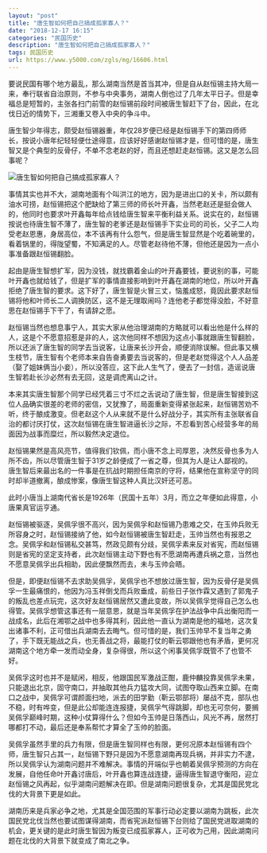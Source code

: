 ```yaml
---
layout: "post"
title: "唐生智如何把自己搞成孤家寡人？"
date: "2018-12-17 16:15"
categories: "民国历史"
description: "唐生智如何把自己搞成孤家寡人？"
tags: 民国历史
url: https://www.y5000.com/zgls/mg/16606.html
---
```






要说民国有哪个地方最乱，那么湖南当然是首当其冲，但是自从赵恒锡主持大局一来，奉行联省自治原则，不参与中央事务，湖南人倒也过了几年太平日子。但是幸福总是短暂的，主张各扫门前雪的赵恒锡前段时间被唐生智赶下了台，因此，在北伐日近的情势下，三湘重又卷入中央的争斗中。

唐生智少年得志，颇受赵恒锡器重，年仅28岁便已经是赵恒锡手下的第四师师长，按说小唐年纪轻轻便仕途得意，应该好好感谢赵恒锡才是，但可惜的是，唐生智又是个典型的反骨仔，不单不念老赵的好，而且还想赶走赵恒锡。这又是怎么回事呢？

![唐生智如何把自己搞成孤家寡人？](/uploads/allimg/170310/6-1F310145600593.JPG)

事情其实也并不大，湖南地面有个叫洪江的地方，因为是进出口的关卡，所以颇有油水可捞，赵恒锡把这个肥缺给了第三师的师长叶开鑫，当然老赵还是挺会做人的，他同时也要求叶开鑫每年给点钱给唐生智来平衡利益关系。说实在的，赵恒锡按说也待唐生智不薄了，唐生智的老爹还是赵恒锡手下实业司的司长，父子二人均受老赵恩惠，身居高位，本不该再有什么怨气，但是唐生智显然是个吃着碗里的，看着锅里的，得陇望蜀，不知满足的人。尽管老赵待他不薄，但他还是因为一点小事准备跟赵恒锡翻脸。

起由是唐生智想扩军，因为没钱，就找霸着金山的叶开鑫要钱，要说别的事，可能叶开鑫也就给钱了，但是扩军的事情直接影响到叶开鑫在湖南的地位，所以叶开鑫拒绝了唐生智的要求。这下好了，唐生智是火冒三丈，恼羞成怒，竟因此要求赵恒锡将他和叶师长二人调换防区，这不是无理取闹吗？连他老子都觉得没脸，不好意思在赵恒锡手下干了，有请辞之愿。

赵恒锡当然也想息事宁人，其实大家从他治理湖南的方略就可以看出他是什么样的人，这是个不愿意招惹是非的人，这次他同样不想因为这点小事就跟唐生智翻脸，所以还派了唐生智的同学去当说客，让唐来长沙开会，顺便消除误解。但此事又横生枝节，唐生智有个老师本来自告奋勇要去当说客的，但是老赵觉得这个人人品差（娶了姐妹俩当小妾），所以没答应，这下此人生气了，便去了一封信，造谣说唐生智若赴长沙必然有去无回，这是调虎离山之计。

本来其实唐生智那个同学已经凭着三寸不烂之舌说动了唐生智，但是唐生智接到这位人品确实很差的老师的密信，又犹豫了，局面重新变得紧张起来，赵恒锡苦劝不听，终于酿成激变。但老赵这个人从来就不是什么好战分子，其实所有主张联省自治的都讨厌打仗，这次赵恒锡在唐生智进逼长沙之际，不忍看到苦心经营多年的局面因为战事而糜烂，所以毅然决定退位。

赵恒锡果然是高风亮节，值得我们钦佩，而小唐不念上司厚恩，决然反骨也多为人所不齿，所以尽管唐生智于31岁之龄便成了一省之尊，但其为人是让人鄙视的。唐生智后来最出名的一件事是在抗战时期担任南京的守将，结果他在宣称坚守的同时却半道撤离，酿成惨案，像唐生智这种人真比汉奸还可恶。

此时小唐当上湖南代省长是1926年（民国十五年）3月，而立之年便如此得意，小唐果真官运亨通。

赵恒锡被驱逐，吴佩孚很不高兴，因为吴佩孚和赵恒锡乃患难之交，在玉帅兵败无所容身之时，赵恒锡接纳了他，如今赵恒锡被唐生智赶走，玉帅当然也有报恩之念。吴佩孚和赵恒锡私交甚笃，然政见颇有分歧，吴佩孚素来反对省宪，而赵恒锡则是省宪的坚定支持者，此次赵恒锡主动下野也有不愿湖南再遭兵祸之意，当然也不愿意吴佩孚出兵相助，因此便飘然而去，未与玉帅会晤。

但是，即便赵恒锡不去求助吴佩孚，吴佩孚也不想放过唐生智，因为反骨仔是吴佩孚一生最痛恨的，他因为冯玉祥倒戈而兵败垂成，前些日子张作霖又遇到了郭鬼子的叛乱也差点玩完，这次好友赵恒锡居然又遭此变故，所以吴佩孚觉得自己怎么也得管。吴佩孚想管这事还有一层意思，就是当年吴佩孚在护法战争中兵出衡阳而一战成名，此后在湘鄂之战中也多得其利，因此他一直认为湖南是他的福地，这次复出诸事不利，正可借出兵湖南去去晦气。但可惜的是，我们玉帅早不复当年之勇了，手下既无能战之兵，也无善战之将，最能打仗的靳云鄂跟他也有矛盾，更何况湖南这个地方牵一发而动全身，复杂得很，所以这个闲事吴佩孚既管不了也管不好。

吴佩孚这时也并不是赋闲，相反，他跟国民军激战正酣，鹿仲麟投靠吴佩孚未果，只能退出北京，固守南口，并抽取其他兵力猛攻大同，试图夺取山西来立脚。在南口之战中，吴佩孚可谓颜面扫地，派去的田学勤（靳云鄂部将）屡战不克，部队也不稳，时有哗变，但是此公却能连连报捷，吴佩孚气得跳脚，却也无可奈何，要搁吴佩孚巅峰时期，这种小仗算得什么？但如今玉帅是日落西山，风光不再，居然打哪都打不动，最后还是奉系帮忙才算全了玉帅的脸面。

吴佩孚虽然手里的兵力有限，但是唐生智同样也有限，更何况原本赵恒锡有四个师，唐生智只占其一，赵恒锡下野只是因为不愿意湖南再现兵祸，并非实力不逮，所以吴佩孚认为湖南问题并不难解决。事情的开端似乎也朝着吴佩孚预测的方向在发展，自他任命叶开鑫讨唐后，叶开鑫也算连战连捷，逼得唐生智退守衡阳，迎立赵恒锡之风再起，似乎湖南问题解决在即。但是湖南问题很复杂，尤其是国民党北伐的大背景下更是如此。

湖南历来是兵家必争之地，尤其是全国范围的军事行动必定要以湖南为跳板，此次国民党北伐当然也要试图谋得湖南，而省宪派赵恒锡下台则给了国民党进取湖南的机会，更关键的是此时唐生智因为叛变已成孤家寡人，正可收为己用，因此湖南问题在北伐的大背景下就变成了南北之争。
